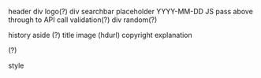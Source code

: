 <!-- header -->

header
div logo(?)
div searchbar
placeholder YYYY-MM-DD
JS pass above through to API call
validation(?)
div random(?)

<!-- body -->

history aside (?)
title
image (hdurl)
copyright
explanation

<!-- footer --> (?)

style
